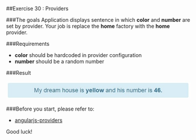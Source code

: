 ##Exercise 30 : Providers

###The goals
Application displays sentence in which **color** and **number** are set by provider. Your job is replace the **home** factory with the **home** provider.

###Requirements
* **color** should be hardcoded in provider configuration
* **number** should be a random number

###Result

![alt text](app/assets/sentence.jpg "Sentence")

###Before you start, please refer to:
* [angularjs-providers](https://egghead.io/lessons/angularjs-providers)

Good luck!
